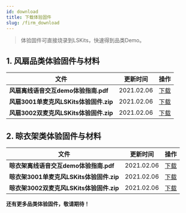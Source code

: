 ```yaml
---
id: download
title: 下载体验固件
slug: /firm_download
---
```



>体验固件可直接烧录到LSKits，快速得到品类Demo。

## 1. 风扇品类体验固件与材料

| 文件| 更新时间 | 操作 |
| ----| ---- | ---- |
| **风扇离线语音交互demo体验指南.pdf** | 2021.02.06 |[下载](https://open.listenai.com/resource/open/doc_resource%2F%E6%AD%A6%E5%99%A8%E5%BA%93%2F%E9%A3%8E%E6%89%87%2F%E9%A3%8E%E6%89%87%E7%A6%BB%E7%BA%BF%E8%AF%AD%E9%9F%B3%E4%BA%A4%E4%BA%92demo%E4%BD%93%E9%AA%8C%E6%8C%87%E5%8D%97.pdf)|
| **风扇3001单麦克风LSKits体验固件.zip** | 2021.02.06 |[下载](https://open.listenai.com/resource/open/doc_resource%2F%E6%AD%A6%E5%99%A8%E5%BA%93%2F%E9%A3%8E%E6%89%87%2F%E9%A3%8E%E6%89%873001%E5%8D%95%E9%BA%A6%E5%85%8B%E9%A3%8ELSKits%E4%BD%93%E9%AA%8C%E5%9B%BA%E4%BB%B6.zip)|
| **风扇3002双麦克风LSKits体验固件.zip** | 2021.02.06 |[下载](https://open.listenai.com/resource/open/doc_resource%2F%E6%AD%A6%E5%99%A8%E5%BA%93%2F%E9%A3%8E%E6%89%87%2F%E9%A3%8E%E6%89%873002%E5%8F%8C%E9%BA%A6%E5%85%8B%E9%A3%8ELSKits%E4%BD%93%E9%AA%8C%E5%9B%BA%E4%BB%B6.zip)|




## 2. 晾衣架类体验固件与材料

| 文件| 更新时间 | 操作 |
| ----| ---- | ---- |
| **晾衣架离线语音交互demo体验指南.pdf** | 2021.02.06 |[下载](https://open.listenai.com/resource/open/doc_resource%2F%E6%AD%A6%E5%99%A8%E5%BA%93%2F%E6%99%BE%E8%A1%A3%E6%9E%B6%2F%E6%99%BE%E8%A1%A3%E6%9E%B6%E7%A6%BB%E7%BA%BF%E8%AF%AD%E9%9F%B3%E4%BA%A4%E4%BA%92demo%E4%BD%93%E9%AA%8C%E6%8C%87%E5%8D%97.pdf)|
| **晾衣架3001单麦克风LSKits体验固件.zip** | 2021.02.06 |[下载](https://open.listenai.com/resource/open/doc_resource%2F%E6%AD%A6%E5%99%A8%E5%BA%93%2F%E6%99%BE%E8%A1%A3%E6%9E%B6%2F%E6%99%BE%E8%A1%A3%E6%9E%B63001%E5%8D%95%E9%BA%A6%E5%85%8B%E9%A3%8ELSKits%E4%BD%93%E9%AA%8C%E5%9B%BA%E4%BB%B6.zip)|
| **晾衣架3002双麦克风LSKits体验固件.zip** | 2021.02.06 |[下载](https://open.listenai.com/resource/open/doc_resource%2F%E6%AD%A6%E5%99%A8%E5%BA%93%2F%E6%99%BE%E8%A1%A3%E6%9E%B6%2F%E6%99%BE%E8%A1%A3%E6%9E%B63002%E5%8F%8C%E9%BA%A6%E5%85%8B%E9%A3%8ELSKits%E4%BD%93%E9%AA%8C%E5%9B%BA%E4%BB%B6.zip)|


**还有更多品类体验固件，敬请期待！**
